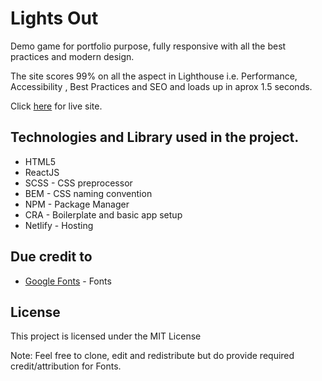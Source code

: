 # Lights Out

Demo game for portfolio purpose, fully responsive with all the best practices and modern design.

The site scores 99% on all the aspect in Lighthouse i.e. Performance, Accessibility , Best Practices and SEO and loads up in aprox 1.5 seconds.

Click [here]([https://nifty-darwin-eaa845.netlify.app/](https://nifty-darwin-eaa845.netlify.app/)) for live site.

## Technologies and Library used in the project.

* HTML5
* ReactJS
* SCSS - CSS preprocessor
* BEM - CSS naming convention
* NPM - Package Manager
* CRA - Boilerplate and basic app setup
* Netlify - Hosting


## Due credit to

* [Google Fonts](https://fonts.google.com/) - Fonts


## License

This project is licensed under the MIT License


Note: Feel free to clone, edit and redistribute but do provide required credit/attribution for Fonts.